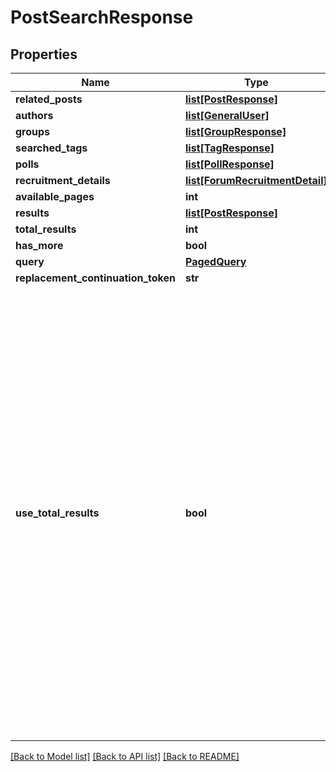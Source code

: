 # PostSearchResponse

## Properties
Name | Type | Description | Notes
------------ | ------------- | ------------- | -------------
**related_posts** | [**list[PostResponse]**](PostResponse.md) |  | [optional] 
**authors** | [**list[GeneralUser]**](GeneralUser.md) |  | [optional] 
**groups** | [**list[GroupResponse]**](GroupResponse.md) |  | [optional] 
**searched_tags** | [**list[TagResponse]**](TagResponse.md) |  | [optional] 
**polls** | [**list[PollResponse]**](PollResponse.md) |  | [optional] 
**recruitment_details** | [**list[ForumRecruitmentDetail]**](ForumRecruitmentDetail.md) |  | [optional] 
**available_pages** | **int** |  | [optional] 
**results** | [**list[PostResponse]**](PostResponse.md) |  | [optional] 
**total_results** | **int** |  | [optional] 
**has_more** | **bool** |  | [optional] 
**query** | [**PagedQuery**](PagedQuery.md) |  | [optional] 
**replacement_continuation_token** | **str** |  | [optional] 
**use_total_results** | **bool** | If useTotalResults is true, then totalResults represents an accurate count.  If False, it does not, and may be estimated/only the size of the current page.  Either way, you should probably always only trust hasMore.  This is a long-held historical throwback to when we used to do paging with known total results. Those queries toasted our database, and we were left to hastily alter our endpoints and create backward- compatible shims, of which useTotalResults is one. | [optional] 

[[Back to Model list]](../README.md#documentation-for-models) [[Back to API list]](../README.md#documentation-for-api-endpoints) [[Back to README]](../README.md)


